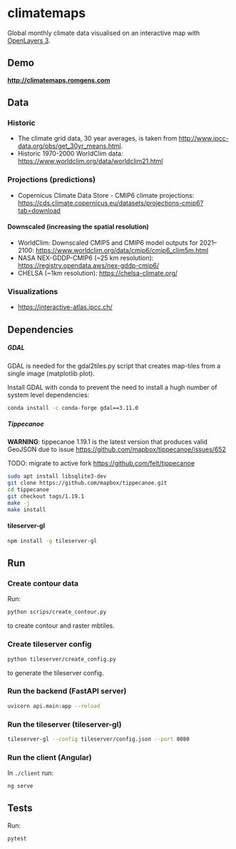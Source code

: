 # climatemaps
Global monthly climate data visualised on an interactive map with [OpenLayers 3](https://github.com/openlayers/ol3).

## Demo
**http://climatemaps.romgens.com**

## Data

### Historic
- The climate grid data, 30 year averages, is taken from http://www.ipcc-data.org/obs/get_30yr_means.html.
- Historic 1970-2000 WorldClim data: https://www.worldclim.org/data/worldclim21.html

### Projections (predictions)
- Copernicus Climate Data Store - CMIP6 climate projections:
https://cds.climate.copernicus.eu/datasets/projections-cmip6?tab=download

#### Downscaled (increasing the spatial resolution)
- WorldClim: Downscaled CMIP5 and CMIP6 model outputs for 2021–2100: https://www.worldclim.org/data/cmip6/cmip6_clim5m.html
- NASA NEX-GDDP-CMIP6  (~25 km resolution): https://registry.opendata.aws/nex-gddp-cmip6/
- CHELSA (~1km resolution): https://chelsa-climate.org/

### Visualizations
- https://interactive-atlas.ipcc.ch/

## Dependencies

##### GDAL
GDAL is needed for the gdal2tiles.py script that creates map-tiles from a single image (matplotlib plot).

Install GDAL with conda to prevent the need to install a hugh number of system level dependencies:
```bash
conda install -c conda-forge gdal==3.11.0
```

##### Tippecanoe
**WARNING**: tippecanoe 1.19.1 is the latest version that produces valid GeoJSON due to issue https://github.com/mapbox/tippecanoe/issues/652

TODO: migrate to active fork https://github.com/felt/tippecanoe

```bash
sudo apt install libsqlite3-dev
git clone https://github.com/mapbox/tippecanoe.git
cd tippecanoe
git checkout tags/1.19.1
make -j
make install
```

#### tileserver-gl
```bash
npm install -g tileserver-gl
```

## Run

### Create contour data
Run:
```bash
python scrips/create_contour.py
```
to create contour and raster mbtiles.

### Create tileserver config
```bash
python tileserver/create_config.py
```
to generate the tileserver config.

### Run the backend (FastAPI server)
```bash
uvicorn api.main:app --reload
```

### Run the tileserver (tileserver-gl)
```bash
tileserver-gl --config tileserver/config.json --port 8080
```

### Run the client (Angular)
In `./client` run:
```bash
ng serve
```

## Tests
Run:
```bash
pytest
```
